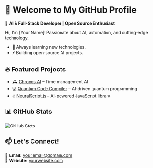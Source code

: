 # 👋 Welcome to My GitHub Profile  

🚀 **AI & Full-Stack Developer | Open Source Enthusiast**  

Hi, I'm [Your Name]! Passionate about AI, automation, and cutting-edge technology.  
- 🌱 Always learning new technologies.  
- ⚡ Building open-source AI projects.  

## 🔥 Featured Projects  
- 🕰 [Chronos AI](https://github.com/YourGitHub/Chronos-AI) – Time management AI  
- 💻 [Quantum Code Compiler](https://github.com/YourGitHub/Quantum-Code-Compiler) – AI-driven quantum programming  
- 🔥 [NeuralScript.js](https://github.com/YourGitHub/NeuralScript.js) – AI-powered JavaScript library  

## 📊 GitHub Stats  
![GitHub Stats](https://github-readme-stats.vercel.app/api?username=YourGitHub&show_icons=true&theme=radical)  

## 📫 Let's Connect!  
🔹 **Email:** [your.email@domain.com](mailto:your.email@domain.com)  
🔹 **Website:** [yourwebsite.com](https://yourwebsite.com)  
